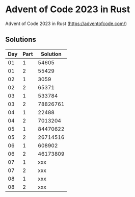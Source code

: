 # Advent of Code 2023 in Rust

Advent of Code 2023 in Rust (https://adventofcode.com/)

## Solutions

| Day | Part | Solution |
|-----|------|----------|
| 01  | 1    | 54605    |
| 01  | 2    | 55429    |
| 02  | 1    | 3059     |
| 02  | 2    | 65371    |
| 03  | 1    | 533784   |
| 03  | 2    | 78826761 |
| 04  | 1    | 22488    |
| 04  | 2    | 7013204  |
| 05  | 1    | 84470622 |
| 05  | 2    | 26714516 |
| 06  | 1    | 608902   |
| 06  | 2    | 46173809 |
| 07  | 1    | xxx      |
| 07  | 2    | xxx      |
| 08  | 1    | xxx      |
| 08  | 2    | xxx      |
